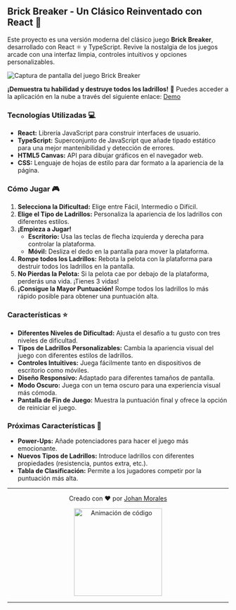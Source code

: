 ## Brick Breaker - Un Clásico Reinventado con React 🧱

Este proyecto es una versión moderna del clásico juego **Brick Breaker**, desarrollado con React ⚛️ y TypeScript. Revive la nostalgia de los juegos arcade con una interfaz limpia, controles intuitivos y opciones personalizables. 

![Captura de pantalla del juego Brick Breaker](https://static.playhop.com/images/6bf64_3006389_bcbe7/0f72a2759/2a00000181207829_70b2452/7771cd1a0ad3fd05f148_89b203/orig) 

**¡Demuestra tu habilidad y destruye todos los ladrillos!** 🚀  Puedes acceder a la aplicación en la nube a través del siguiente enlace: [Demo]([https://73tmxc.csb.app/](https://73mn5r.csb.app/))

### Tecnologías Utilizadas 💻

* **React:** Librería JavaScript para construir interfaces de usuario.
* **TypeScript:** Superconjunto de JavaScript que añade tipado estático para una mejor mantenibilidad y detección de errores.
* **HTML5 Canvas:** API para dibujar gráficos en el navegador web.
* **CSS:** Lenguaje de hojas de estilo para dar formato a la apariencia de la página.

### Cómo Jugar 🎮

1. **Selecciona la Dificultad:** Elige entre Fácil, Intermedio o Difícil.
2. **Elige el Tipo de Ladrillos:** Personaliza la apariencia de los ladrillos con diferentes estilos.
3. **¡Empieza a Jugar!** 
    * **Escritorio:** Usa las teclas de flecha izquierda y derecha para controlar la plataforma.
    * **Móvil:** Desliza el dedo en la pantalla para mover la plataforma.
4. **Rompe todos los Ladrillos:** Rebota la pelota con la plataforma para destruir todos los ladrillos en la pantalla.
5. **No Pierdas la Pelota:** Si la pelota cae por debajo de la plataforma, perderás una vida. ¡Tienes 3 vidas!
6. **¡Consigue la Mayor Puntuación!** Rompe todos los ladrillos lo más rápido posible para obtener una puntuación alta.

### Características ⭐

* **Diferentes Niveles de Dificultad:** Ajusta el desafío a tu gusto con tres niveles de dificultad.
* **Tipos de Ladrillos Personalizables:** Cambia la apariencia visual del juego con diferentes estilos de ladrillos.
* **Controles Intuitives:** Juega fácilmente tanto en dispositivos de escritorio como móviles.
* **Diseño Responsivo:** Adaptado para diferentes tamaños de pantalla.
* **Modo Oscuro:** Juega con un tema oscuro para una experiencia visual más cómoda.
* **Pantalla de Fin de Juego:** Muestra la puntuación final y ofrece la opción de reiniciar el juego.

### Próximas Características 🔮

* **Power-Ups:** Añade potenciadores para hacer el juego más emocionante.
* **Nuevos Tipos de Ladrillos:** Introduce ladrillos con diferentes propiedades (resistencia, puntos extra, etc.).
* **Tabla de Clasificación:** Permite a los jugadores competir por la puntuación más alta.


---

<div align="center">
  <p>Creado con ❤️ por <a href="https://github.com/JohanMorales211" target="_blank">Johan Morales</a></p>
  <img src="https://media.giphy.com/media/SWoSkN6DxTszq/giphy.gif" width="200" alt="Animación de código">
</div>

---
